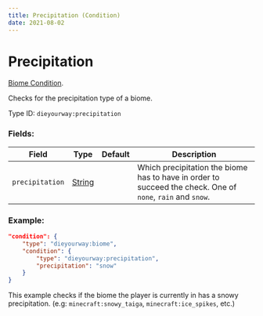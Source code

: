 ```yaml
---
title: Precipitation (Condition)
date: 2021-08-02
---
```

# Precipitation

[Biome Condition](../biome_conditions.md).

Checks for the precipitation type of a biome.

Type ID: `dieyourway:precipitation`

### Fields:

Field  | Type | Default | Description
-------|------|---------|-------------
`precipitation` | [String](../data_types/string.md) | |  Which precipitation the biome has to have in order to succeed the check. One of `none`, `rain` and `snow`.

### Example:
```json
"condition": {
    "type": "dieyourway:biome",
    "condition": {
        "type": "dieyourway:precipitation",
        "precipitation": "snow"
    }
}
```
This example checks if the biome the player is currently in has a snowy precipitation. (e.g: `minecraft:snowy_taiga`, `minecraft:ice_spikes`, etc.)